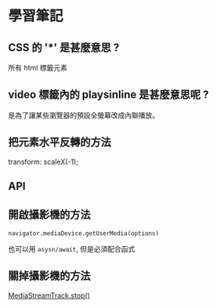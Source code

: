 # 學習筆記

## CSS 的 '*' 是甚麼意思 ?
所有 html 標籤元素

## video 標籤內的 playsinline 是甚麼意思呢 ?
是為了讓某些瀏覽器的預設全螢幕改成內聯播放。

## 把元素水平反轉的方法
transform: scaleX(-1);

## API


## 開啟攝影機的方法
```
navigator.mediaDevice.getUserMedia(options)
```
也可以用 `asysn/await`, 但是必須配合函式


## 關掉攝影機的方法
[MediaStreamTrack.stop()](https://developer.mozilla.org/en-US/docs/Web/API/MediaStreamTrack/stop)

